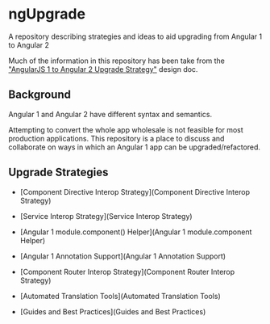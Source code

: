 # ngUpgrade

A repository describing strategies and ideas to aid upgrading from Angular 1 to Angular 2

Much of the information in this repository has been take from the ["AngularJS 1 to Angular 2 Upgrade Strategy"](https://docs.google.com/document/d/1xvBZoFuNq9hsgRhPPZOJC-Z48AHEbIBPlOCBTSD8m0Y) design doc.

## Background

Angular 1 and Angular 2 have different syntax and semantics.

Attempting to convert the whole app wholesale is not feasible for most production applications. This repository is a place to discuss and collaborate on ways in which an Angular 1 app can be upgraded/refactored.

## Upgrade Strategies

* [Component Directive Interop Strategy](Component Directive Interop Strategy)

* [Service Interop Strategy](Service Interop Strategy)

* [Angular 1 module.component() Helper](Angular 1 module.component Helper)

* [Angular 1 Annotation Support](Angular 1 Annotation Support)

* [Component Router Interop Strategy](Component Router Interop Strategy)

* [Automated Translation Tools](Automated Translation Tools)

* [Guides and Best Practices](Guides and Best Practices)


